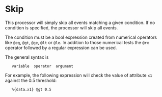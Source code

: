 Skip
====

This processor will simply skip all events matching a
given condition. If no condition is specified, the processor
will skip all events.

The condition must be a bool expression created from numerical
operators like `@eq`, `@gt`, `@ge`, `@lt` or `@le`. In addition
to those numerical tests the `@rx` operator followed by a regular
expression can be used.

The general syntax is

       variable  operator  argument

For example, the following expression will check the value of
attribute `x1` against the 0.5 threshold:

       %{data.x1} @gt 0.5

 
